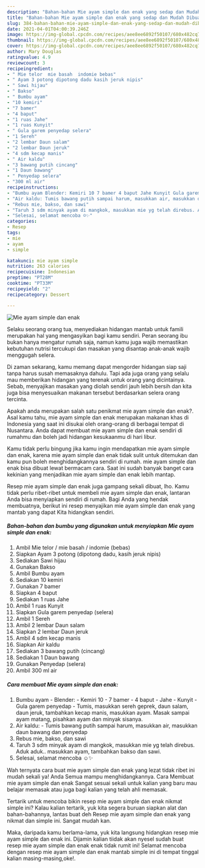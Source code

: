 ```yaml
---
description: "Bahan-bahan Mie ayam simple dan enak yang sedap dan Mudah Dibuat"
title: "Bahan-bahan Mie ayam simple dan enak yang sedap dan Mudah Dibuat"
slug: 384-bahan-bahan-mie-ayam-simple-dan-enak-yang-sedap-dan-mudah-dibuat
date: 2021-04-01T04:00:39.246Z
image: https://img-global.cpcdn.com/recipes/aee8ee6892f50107/680x482cq70/mie-ayam-simple-dan-enak-foto-resep-utama.jpg
thumbnail: https://img-global.cpcdn.com/recipes/aee8ee6892f50107/680x482cq70/mie-ayam-simple-dan-enak-foto-resep-utama.jpg
cover: https://img-global.cpcdn.com/recipes/aee8ee6892f50107/680x482cq70/mie-ayam-simple-dan-enak-foto-resep-utama.jpg
author: Mary Douglas
ratingvalue: 4.9
reviewcount: 3
recipeingredient:
- " Mie telor  mie basah  indomie bebas"
- " Ayam 3 potong dipotong dadu kasih jeruk nipis"
- " Sawi hijau"
- " Bakso"
- " Bumbu ayam"
- "10 kemiri"
- "7 bamer"
- "4 baput"
- "1 ruas Jahe"
- "1 ruas Kunyit"
- " Gula garem penyedap selera"
- "1 Sereh"
- "2 lembar Daun salam"
- "2 lembar Daun jeruk"
- "4 sdm kecap manis"
- " Air kaldu"
- "3 bawang putih cincang"
- "1 Daun bawang"
- " Penyedap selera"
- "300 ml air"
recipeinstructions:
- "Bumbu ayam Blender: Kemiri 10 7 bamer 4 baput Jahe Kunyit Gula garem penyedap Tumis, masukkan sereh geprek, daun salam, daun jeruk, tambahkan kecap manis, masukkan ayam. Masak sampai ayam matang, pisahkan ayam dan minyak sisanya."
- "Air kaldu: Tumis bawang putih sampai harum, masukkan air, masukkan daun bawang dan penyedap"
- "Rebus mie, bakso, dan sawi"
- "Taruh 3 sdm minyak ayam di mangkok, masukkan mie yg telah direbus. Aduk aduk.. masukkan ayam, tambahkan bakso dan sawi."
- "Selesai, selamat mencoba ☺️✨"
categories:
- Resep
tags:
- mie
- ayam
- simple

katakunci: mie ayam simple 
nutrition: 263 calories
recipecuisine: Indonesian
preptime: "PT28M"
cooktime: "PT33M"
recipeyield: "2"
recipecategory: Dessert

---
```



![Mie ayam simple dan enak](https://img-global.cpcdn.com/recipes/aee8ee6892f50107/680x482cq70/mie-ayam-simple-dan-enak-foto-resep-utama.jpg)

Selaku seorang orang tua, menyediakan hidangan mantab untuk famili merupakan hal yang mengasyikan bagi kamu sendiri. Peran seorang ibu bukan hanya mengatur rumah saja, namun kamu juga wajib memastikan kebutuhan nutrisi tercukupi dan masakan yang disantap anak-anak wajib menggugah selera.

Di zaman  sekarang, kamu memang dapat mengorder hidangan siap saji tanpa harus susah memasaknya dahulu. Tapi ada juga orang yang selalu mau memberikan hidangan yang terenak untuk orang yang dicintainya. Sebab, menyajikan masakan yang diolah sendiri jauh lebih bersih dan kita juga bisa menyesuaikan makanan tersebut berdasarkan selera orang tercinta. 



Apakah anda merupakan salah satu penikmat mie ayam simple dan enak?. Asal kamu tahu, mie ayam simple dan enak merupakan makanan khas di Indonesia yang saat ini disukai oleh orang-orang di berbagai tempat di Nusantara. Anda dapat membuat mie ayam simple dan enak sendiri di rumahmu dan boleh jadi hidangan kesukaanmu di hari libur.

Kamu tidak perlu bingung jika kamu ingin mendapatkan mie ayam simple dan enak, karena mie ayam simple dan enak tidak sulit untuk ditemukan dan kamu pun boleh menghidangkannya sendiri di rumah. mie ayam simple dan enak bisa dibuat lewat bermacam cara. Saat ini sudah banyak banget cara kekinian yang menjadikan mie ayam simple dan enak lebih mantap.

Resep mie ayam simple dan enak juga gampang sekali dibuat, lho. Kamu tidak perlu ribet-ribet untuk membeli mie ayam simple dan enak, lantaran Anda bisa menyiapkan sendiri di rumah. Bagi Anda yang hendak membuatnya, berikut ini resep menyajikan mie ayam simple dan enak yang mantab yang dapat Kita hidangkan sendiri.

<!--inarticleads1-->

##### Bahan-bahan dan bumbu yang digunakan untuk menyiapkan Mie ayam simple dan enak:

1. Ambil  Mie telor / mie basah / indomie (bebas)
1. Siapkan  Ayam 3 potong (dipotong dadu, kasih jeruk nipis)
1. Sediakan  Sawi hijau
1. Gunakan  Bakso
1. Ambil  Bumbu ayam
1. Sediakan 10 kemiri
1. Gunakan 7 bamer
1. Siapkan 4 baput
1. Sediakan 1 ruas Jahe
1. Ambil 1 ruas Kunyit
1. Siapkan  Gula garem penyedap (selera)
1. Ambil 1 Sereh
1. Ambil 2 lembar Daun salam
1. Siapkan 2 lembar Daun jeruk
1. Ambil 4 sdm kecap manis
1. Siapkan  Air kaldu
1. Sediakan 3 bawang putih (cincang)
1. Sediakan 1 Daun bawang
1. Gunakan  Penyedap (selera)
1. Ambil 300 ml air




<!--inarticleads2-->

##### Cara membuat Mie ayam simple dan enak:

1. Bumbu ayam - Blender: - Kemiri 10 - 7 bamer - 4 baput - Jahe - Kunyit - Gula garem penyedap - Tumis, masukkan sereh geprek, daun salam, daun jeruk, tambahkan kecap manis, masukkan ayam. Masak sampai ayam matang, pisahkan ayam dan minyak sisanya.
1. Air kaldu: - Tumis bawang putih sampai harum, masukkan air, masukkan daun bawang dan penyedap
1. Rebus mie, bakso, dan sawi
1. Taruh 3 sdm minyak ayam di mangkok, masukkan mie yg telah direbus. Aduk aduk.. masukkan ayam, tambahkan bakso dan sawi.
1. Selesai, selamat mencoba ☺️✨




Wah ternyata cara buat mie ayam simple dan enak yang lezat tidak ribet ini mudah sekali ya! Anda Semua mampu menghidangkannya. Cara Membuat mie ayam simple dan enak Sangat sesuai sekali untuk kalian yang baru mau belajar memasak atau juga bagi kalian yang telah ahli memasak.

Tertarik untuk mencoba bikin resep mie ayam simple dan enak nikmat simple ini? Kalau kalian tertarik, yuk kita segera buruan siapkan alat dan bahan-bahannya, lantas buat deh Resep mie ayam simple dan enak yang nikmat dan simple ini. Sangat mudah kan. 

Maka, daripada kamu berlama-lama, yuk kita langsung hidangkan resep mie ayam simple dan enak ini. Dijamin kalian tiidak akan nyesel sudah buat resep mie ayam simple dan enak enak tidak rumit ini! Selamat mencoba dengan resep mie ayam simple dan enak mantab simple ini di tempat tinggal kalian masing-masing,oke!.

